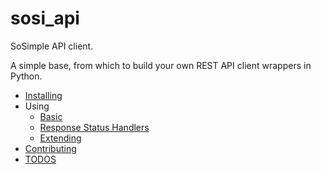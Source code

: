 # sosi_api

SoSimple API client.

A simple base, from which to build your own REST API client wrappers in Python.

- [Installing](installing.md)
- Using
    - [Basic](basic.md)
    - [Response Status Handlers](status_handlers.md)
    - [Extending](extending.md)
- [Contributing](contributing.md)
- [TODOS](todos.md)
